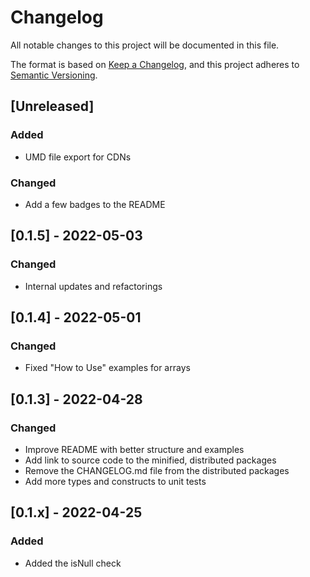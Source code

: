 # Changelog

All notable changes to this project will be documented in this file.

The format is based on [Keep a Changelog](https://keepachangelog.com/en/1.0.0/), and this project adheres to [Semantic Versioning](https://semver.org/spec/v2.0.0.html).

## [Unreleased]

### Added

- UMD file export for CDNs

### Changed

- Add a few badges to the README

## [0.1.5] - 2022-05-03

### Changed

- Internal updates and refactorings

## [0.1.4] - 2022-05-01

### Changed

- Fixed "How to Use" examples for arrays

## [0.1.3] - 2022-04-28

### Changed

- Improve README with better structure and examples
- Add link to source code to the minified, distributed packages
- Remove the CHANGELOG.md file from the distributed packages
- Add more types and constructs to unit tests

## [0.1.x] - 2022-04-25

### Added

- Added the isNull check
